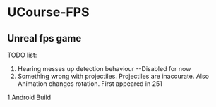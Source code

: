 # UCourse-FPS
## Unreal fps game



TODO list: 
 1. Hearing messes up detection behaviour --Disabled for now
 1. Something wrong with projectiles. Projectiles are inaccurate. Also Animation changes rotation. First appeared in 251
  
 
 1.Android Build